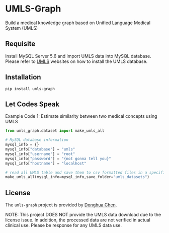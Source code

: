# UMLS-Graph

Build a medical knowledge graph based on Unified Language Medical System (UMLS)

## Requisite

Install MySQL Server 5.6 and import UMLS data into MySQL database. Please refer to [UMLS](https://www.nlm.nih.gov/research/umls/index.html) websites on how to install the UMLS database. 

## Installation

```pip
pip install umls-graph
```

## Let Codes Speak
Example Code 1: Estimate similarity between two medical concepts using UMLS

```python
from umls_graph.dataset import make_umls_all

# MySQL database information
mysql_info = {}
mysql_info["database"] = "umls"
mysql_info["username"] = "root"
mysql_info["password"] = "{not gonna tell you}"
mysql_info["hostname"] = "localhost"

# read all UMLS table and save them to csv formatted files in a specific folder
make_umls_all(mysql_info=mysql_info,save_folder="umls_datasets")

```

## License
The `umls-graph` project is provided by [Donghua Chen](https://github.com/dhchenx/umls-graph). 

NOTE: This project DOES NOT provide the UMLS data download due to the license issue. In addition, the processed data are not verified in actual clinical use.  Please be response for any UMLS data use. 